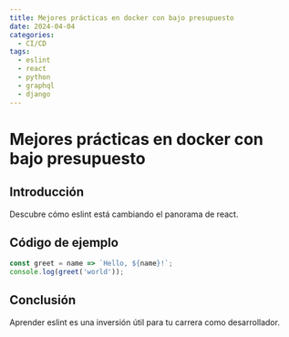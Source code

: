 ```yaml
---
title: Mejores prácticas en docker con bajo presupuesto
date: 2024-04-04
categories:
  - CI/CD
tags:
  - eslint
  - react
  - python
  - graphql
  - django
---
```


# Mejores prácticas en docker con bajo presupuesto

## Introducción

Descubre cómo eslint está cambiando el panorama de react.

## Código de ejemplo

```javascript
const greet = name => `Hello, ${name}!`;
console.log(greet('world'));
```

## Conclusión

Aprender eslint es una inversión útil para tu carrera como desarrollador.